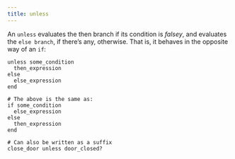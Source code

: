 ```yaml
---
title: unless
---
```


An `unless` evaluates the then branch if its condition is *falsey*, and evaluates the `else branch`, if there’s any, otherwise. That is, it behaves in the opposite way of an `if`:

```crystal
unless some_condition
  then_expression
else
  else_expression
end

# The above is the same as:
if some_condition
  else_expression
else
  then_expression
end

# Can also be written as a suffix
close_door unless door_closed?
```
